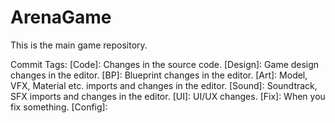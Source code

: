 # ArenaGame
This is the main game repository.

Commit Tags:
[Code]: Changes in the source code.
[Design]: Game design changes in the editor.
[BP]: Blueprint changes in the editor.
[Art]: Model, VFX, Material etc. imports and changes in the editor.
[Sound]: Soundtrack, SFX imports and changes in the editor.
[UI]: UI/UX changes.
[Fix]: When you fix something.
[Config]: 
